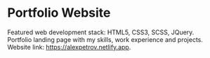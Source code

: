 # Portfolio Website
Featured web development stack: HTML5, CSS3, SCSS, JQuery.<br>
Portfolio landing page with my skills, work experience and projects.<br>
Website link: https://alexpetrov.netlify.app.